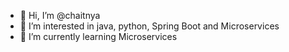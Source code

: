 - 👋 Hi, I’m @chaitnya
- 👀 I’m interested in java, python, Spring Boot and Microservices
- 🌱 I’m currently learning Microservices

<!---
chaitnya12/chaitnya12 is a ✨ special ✨ repository because its `README.md` (this file) appears on your GitHub profile.
You can click the Preview link to take a look at your changes.
--->
